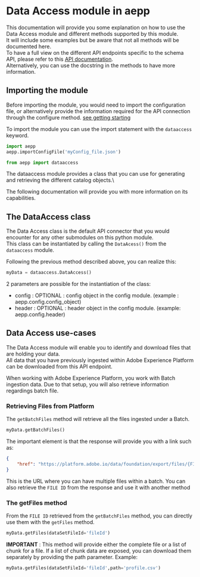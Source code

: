 # Data Access module in aepp

This documentation will provide you some explanation on how to use the Data Access module and different methods supported by this module.\
It will include some examples but be aware that not all methods will be documented here.\
To have a full view on the different API endpoints specific to the schema API, please refer to this [API documentation](https://developer.adobe.com/experience-platform-apis/references/data-access/).\
Alternatively, you can use the docstring in the methods to have more information.

## Importing the module

Before importing the module, you would need to import the configuration file, or alternatively provide the information required for the API connection through the configure method. [see getting starting](./getting-started.md)

To import the module you can use the import statement with the `dataaccess` keyword.

```python
import aepp
aepp.importConfigFile('myConfig_file.json')

from aepp import dataaccess
```

The dataaccess module provides a class that you can use for generating and retrieving the different catalog objects.\

The following documentation will provide you with more information on its capabilities.

## The DataAccess class

The Data Access class is the default API connector that you would encounter for any other submodules on this python module.\
This class can be instantiated by calling the `DataAcess()` from the `dataaccess` module.

Following the previous method described above, you can realize this:

```python
myData = dataaccess.DataAccess()
```

2 parameters are possible for the instantiation of the class:

* config : OPTIONAL : config object in the config module. (example : aepp.config.config_object)
* header : OPTIONAL : header object  in the config module. (example: aepp.config.header)

## Data Access use-cases

The Data Access module will enable you to identify and download files that are holding your data.\
All data that you have previously ingested within Adobe Experience Platform can be downloaded from this API endpoint.

When working with Adobe Experience Platform, you work with Batch ingestion data. Due to that setup, you will also retrieve information regardings batch file.

### Retrieving Files from Platform

The `getBatchFiles` method will retrieve all the files ingested under a Batch.
```python
myData.getBatchFiles()
```

The important element is that the response will provide you with a link such as:
```JSON
{
    "href": "https://platform.adobe.io/data/foundation/export/files/{FILE_ID_1}"
}
```

This is the URL where you can have multiple files within a batch.
You can also retrieve the `FILE ID` from the response and use it with another method

### The getFiles method

From the `FILE ID` retrieved from the `getBatchFiles` method, you can directly use them with the `getFiles` method.

```python
myData.getFiles(dataSetFileId='fileId')
```

**IMPORTANT** : This method will provide either the complete file or a list of chunk for a file.
If a list of chunk data are exposed, you can download them separately by providing the path parameter.
Example:

```python
myData.getFiles(dataSetFileId='fileId',path='profile.csv')
```